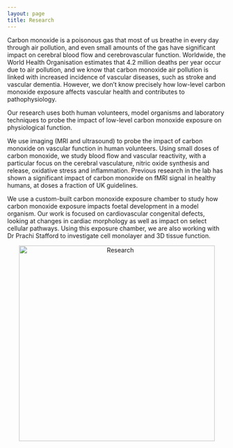 ```yaml
---
layout: page
title: Research
---
```


Carbon monoxide is a poisonous gas that most of us breathe in every day through air pollution, and even small amounts of the gas have significant impact on cerebral blood flow and cerebrovascular function. Worldwide, the World Health Organisation estimates that 4.2 million deaths per year occur due to air pollution, and we know that carbon monoxide air pollution is linked with increased incidence of vascular diseases, such as stroke and vascular dementia. However, we don’t know precisely how low-level carbon monoxide exposure affects vascular health and contributes to pathophysiology. 

Our research uses both human volunteers, model organisms and laboratory techniques to probe the impact of low-level carbon monoxide exposure on physiological function. 

We use imaging (MRI and ultrasound) to probe the impact of carbon monoxide on vascular function in human volunteers. Using small doses of carbon monoxide, we study blood flow and vascular reactivity, with a particular focus on the cerebral vasculature, nitric oxide synthesis and release, oxidative stress and inflammation. Previous research in the lab has shown a significant impact of carbon monoxide on fMRI signal in healthy humans, at doses a fraction of UK guidelines.

We use a custom-built carbon monoxide exposure chamber to study how carbon monoxide exposure impacts foetal development in a model organism. Our work is focused on cardiovascular congenital defects, looking at changes in cardiac morphology as well as impact on select cellular pathways. Using this exposure chamber, we are also working with Dr Prachi Stafford to investigate cell monolayer and 3D tissue function. 

<p align="center">
<img src="/assets/herigstad_research.jpg" alt="Research" align="middle" style="width: 450px;"/>
</p>

